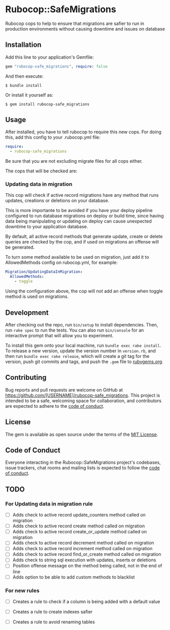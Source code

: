 # Rubocop::SafeMigrations

Rubocop cops to help to ensure that migrations are safier to run in production environments without causing downtime and issues on database

## Installation

Add this line to your application's Gemfile:

```ruby
gem "rubocop-safe_migrations", require: false
```

And then execute:

    $ bundle install

Or install it yourself as:

    $ gem install rubocop-safe_migrations

## Usage

After installed, you have to tell rubocop to require this new cops. For doing this, add this config to your .rubocop.yml file:

```yaml
require:
  - rubocop-safe_migrations
```

Be sure that you are not excluding migrate files for all cops either.

The cops that will be checked are:

### Updating data in migration

This cop will check if active record migrations have any method that runs updates, creations or deletions on your database.

This is more importante to be avoided if you have your deploy pipeline configured to run database migrations on deploy or build time, since having data being manipulating or updating on deploy can cause unexpected downtime to your application database.

By default, all active record methods that generate update, create or delete queries are checked by the cop, and if used on migrations an offense will be generated.

To turn some method available to be used on migration, just add it to AllowedMethods config on rubocop.yml, for example:

```yaml
Migration/UpdatingDataInMigration:
  AllowedMethods:
    - toggle
```

Using the configuration above, the cop will not add an offense when toggle method is used on migrations.

## Development

After checking out the repo, run `bin/setup` to install dependencies. Then, run `rake spec` to run the tests. You can also run `bin/console` for an interactive prompt that will allow you to experiment.

To install this gem onto your local machine, run `bundle exec rake install`. To release a new version, update the version number in `version.rb`, and then run `bundle exec rake release`, which will create a git tag for the version, push git commits and tags, and push the `.gem` file to [rubygems.org](https://rubygems.org).

## Contributing

Bug reports and pull requests are welcome on GitHub at https://github.com/[USERNAME]/rubocop-safe_migrations. This project is intended to be a safe, welcoming space for collaboration, and contributors are expected to adhere to the [code of conduct](https://github.com/[USERNAME]/rubocop-safe_migrations/blob/master/CODE_OF_CONDUCT.md).


## License

The gem is available as open source under the terms of the [MIT License](https://opensource.org/licenses/MIT).

## Code of Conduct

Everyone interacting in the Rubocop::SafeMigrations project's codebases, issue trackers, chat rooms and mailing lists is expected to follow the [code of conduct](https://github.com/[USERNAME]/rubocop-safe_migrations/blob/master/CODE_OF_CONDUCT.md).

## TODO

### For Updating data in migration rule
- [ ] Adds check to active record update_counters method called on migration
- [ ] Adds check to active record create method called on migration
- [ ] Adds check to active record create_or_update method called on migration
- [ ] Adds check to active record decrement method called on migration
- [ ] Adds check to active record increment method called on migration
- [ ] Adds check to active record find_or_create method called on migration
- [ ] Adds check to string sql execution with updates, inserts or deletions
- [ ] Position offense message on the method being called, not in the end of line
- [ ] Adds option to be able to add custom methods to blacklist

### For new rules
- [ ] Creates a rule to check if a column is being added with a default value
- [ ] Creates a rule to create indexes safier
- [ ] Creates a rule to avoid renaming tables

